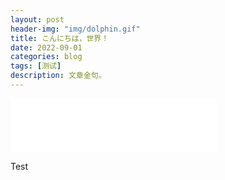 ```yaml
---
layout: post
header-img: "img/dolphin.gif"
title: こんにちは，世界！
date: 2022-09-01
categories: blog
tags: [测试]
description: 文章金句。
---
```


<iframe frameborder="no" border="0" marginwidth="0" marginheight="0" width=330 height=86 src="//music.163.com/outchain/player?type=2&id=730849&auto=1&height=66"></iframe>

Test
<script src="https://utteranc.es/client.js"
        repo="blog-img-Comment"
        issue-term="pathname"
        theme="github-light"
        crossorigin="anonymous"
        async>
</script>












